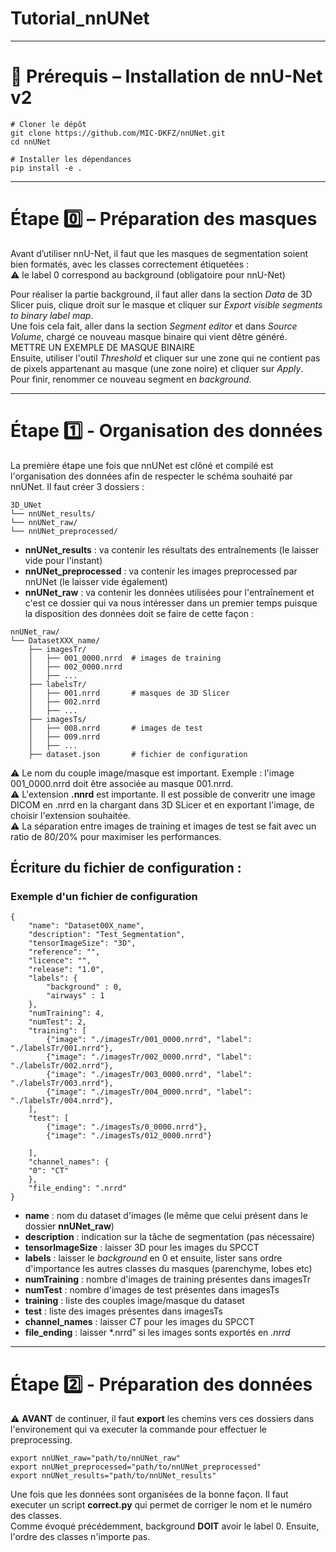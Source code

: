 # Tutorial_nnUNet


---

# 🧰 Prérequis – Installation de nnU-Net v2

```
# Cloner le dépôt
git clone https://github.com/MIC-DKFZ/nnUNet.git
cd nnUNet

# Installer les dépendances
pip install -e .
```
---
# Étape 0️⃣ – Préparation des masques

Avant d’utiliser nnU-Net, il faut que les masques de segmentation soient bien formatés, avec les classes correctement étiquetées :  
⚠️ le label 0 correspond au background (obligatoire pour nnU-Net)  

Pour réaliser la partie background, il faut aller dans la section *Data* de 3D Slicer puis, clique droit sur le masque et cliquer sur *Export visible segments to binary label map*.  
Une fois cela fait, aller dans la section *Segment editor* et dans *Source Volume*, chargé ce nouveau masque binaire qui vient dêtre généré.   
METTRE UN EXEMPLE DE MASQUE BINAIRE  
Ensuite, utiliser l'outil *Threshold* et cliquer sur une zone qui ne contient pas de pixels appartenant au masque (une zone noire) et cliquer sur *Apply*.  
Pour finir, renommer ce nouveau segment en *background*.

---
# Étape 1️⃣ - Organisation des données
La première étape une fois que nnUNet est clôné et compilé est l'organisation des données afin de respecter le schéma souhaité par nnUNet. Il faut créer 3 dossiers :
```
3D_UNet
└── nnUNet_results/
└── nnUNet_raw/
└── nnUNet_preprocessed/  
```
- **nnUNet_results** : va contenir les résultats des entraînements (le laisser vide pour l'instant)  
- **nnUNet_preprocessed** : va contenir les images preprocessed par nnUNet (le laisser vide également)  
- **nnUNet_raw** : va contenir les données utilisées pour l'entraînement et c'est ce dossier qui va nous intéresser dans un premier temps puisque la disposition des données doit se faire de cette façon :  
```
nnUNet_raw/  
└── DatasetXXX_name/  
    ├── imagesTr/  
    │   ├── 001_0000.nrrd  # images de training   
    │   ├── 002_0000.nrrd
    │   ├── ...
    ├── labelsTr/  
    │   ├── 001.nrrd       # masques de 3D Slicer  
    │   ├── 002.nrrd
    │   ├── ...
    ├── imagesTs/  
    │   ├── 008.nrrd       # images de test  
    │   ├── 009.nrrd
    │   ├── ...
    ├── dataset.json       # fichier de configuration
```

⚠️ Le nom du couple image/masque est important. Exemple : l'image 001_0000.nrrd doit être associée au masque 001.nrrd.  
⚠️ L'extension **.nnrd** est importante. Il est possible de converitr une image DICOM en .nrrd en la chargant dans 3D SLicer et en exportant l'image, de choisir l'extension souhaitée.   
⚠️ La séparation entre images de training et images de test se fait avec un ratio de 80/20% pour maximiser les performances.

## Écriture du fichier de configuration :
### Exemple d'un fichier de configuration
```
{
    "name": "Dataset00X_name",
    "description": "Test_Segmentation",
    "tensorImageSize": "3D",
    "reference": "",
    "licence": "",
    "release": "1.0",
    "labels": {
        "background" : 0,
        "airways" : 1
    },
    "numTraining": 4,
    "numTest": 2,
    "training": [
        {"image": "./imagesTr/001_0000.nrrd", "label": "./labelsTr/001.nrrd"},
        {"image": "./imagesTr/002_0000.nrrd", "label": "./labelsTr/002.nrrd"},
        {"image": "./imagesTr/003_0000.nrrd", "label": "./labelsTr/003.nrrd"},
        {"image": "./imagesTr/004_0000.nrrd", "label": "./labelsTr/004.nrrd"},
    ],
    "test": [
        {"image": "./imagesTs/0_0000.nrrd"},
        {"image": "./imagesTs/012_0000.nrrd"}

    ],
    "channel_names": {
    "0": "CT"
    },
    "file_ending": ".nrrd"
}

```
- **name** : nom du dataset d'images (le même que celui présent dans le dossier **nnUNet_raw**)
- **description** : indication sur la tâche de segmentation (pas nécessaire)
- **tensorImageSize** : laisser 3D pour les images du SPCCT
- **labels** : laisser le *background* en 0 et ensuite, lister sans ordre d'importance les autres classes du masques (parenchyme, lobes etc)
- **numTraining** : nombre d'images de training présentes dans imagesTr
- **numTest** : nombre d'images de test présentes dans imagesTs
- **training** : liste des couples image/masque du dataset
- **test** : liste des images présentes dans imagesTs
- **channel_names** : laisser *CT* pour les images du SPCCT
- **file_ending** : laisser *.nrrd" si les images sonts exportés en *.nrrd*

---
# Étape 2️⃣ - Préparation des données
⚠️ **AVANT** de continuer, il faut **export** les chemins vers ces dossiers dans l'environement qui va executer la commande pour effectuer le preprocessing.  
```
export nnUNet_raw="path/to/nnUNet_raw"
export nnUNet_preprocessed="path/to/nnUNet_preprocessed"
export nnUNet_results="path/to/nnUNet_results"
```
Une fois que les données sont organisées de la bonne façon. Il faut executer un script **correct.py** qui permet de corriger le nom et le numéro des classes.  
Comme évoqué précédemment, background **DOIT** avoir le label 0. Ensuite, l'ordre des classes n'importe pas.

